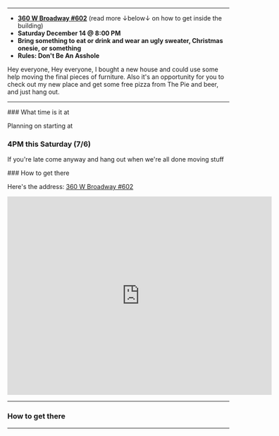 
---

- **[360 W Broadway #602](https://goo.gl/maps/NrHDyuq8Lu8n2gUt7)** (read more ↓below↓ on how to get inside the building)
- **Saturday December 14 @ 8:00 PM**
- **Bring something to eat or drink and wear an ugly sweater, Christmas onesie, or something**
- **Rules: Don't Be An Asshole**

Hey everyone, 
Hey everyone, I bought a new house and could use some help moving the final pieces of furniture.  Also it's an opportunity for you to check out my new place and get some free pizza from The Pie and beer, and just hang out.

---

<div class="col-md-6">
### What time is it at
  
  Planning on starting at 

  ### 4PM this Saturday (7/6)

If you're late come anyway and hang out when we're all done moving stuff
</div>
<div class="col-md-6">
### How to get there
  
  Here's the address:
[360 W Broadway #602](https://goo.gl/maps/NrHDyuq8Lu8n2gUt7)

  <div class="embed-responsive embed-responsive-16by9">
  <iframe src="https://www.google.com/maps/embed?pb=!1m18!1m12!1m3!1d3021.9392586257404!2d-111.9035987845935!3d40.76336067932634!2m3!1f0!2f0!3f0!3m2!1i1024!2i768!4f13.1!3m3!1m2!1s0x8752f503aa69b7f1%3A0x8a5c09355ff5bd14!2s360%20Broadway%2C%20Salt%20Lake%20City%2C%20UT%2084101!5e0!3m2!1sen!2sus!4v1574103803278!5m2!1sen!2sus" width="600" height="450" frameborder="0" style="border:0;" allowfullscreen=""></iframe>
  </div>
</div>


---

### How to get there



---

